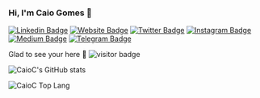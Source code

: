 ### Hi, I'm Caio Gomes 👋

[![Linkedin Badge](https://img.shields.io/badge/-LinkedIn-0e76a8?style=flat-square&logo=Linkedin&logoColor=white)](https://www.linkedin.com/in/caiocgomes/)
[![Website Badge](https://img.shields.io/badge/Website-3b5998?style=flat-square&logo=google-chrome&logoColor=white)](https://caioc.dev/)
[![Twitter Badge](https://img.shields.io/badge/-Twitter-00acee?style=flat-square&logo=Twitter&logoColor=white)](https://twitter.com/caioc)
[![Instagram Badge](https://img.shields.io/badge/-Instagram-e4405f?style=flat-square&logo=Instagram&logoColor=white)](https://www.instagram.com/caiocgomes)
[![Medium Badge](https://img.shields.io/badge/medium-%2312100E.svg?&style=for-square&logo=medium&logoColor=white)](https://caioc.medium.com/)
[![Telegram Badge](https://img.shields.io/badge/-Telegram-0088cc?style=flat-square&logo=Telegram&logoColor=white)](https://t.me/caioc)

Glad to see your here 🤩 ![visitor badge](https://visitor-badge.glitch.me/badge?page_id=caioc.visitor-badge)

![CaioC's GitHub stats](https://github-readme-stats.vercel.app/api?username=caioc&show_icons=true&theme=chartreuse-dark&count_private=true)

![CaioC Top Lang](https://github-readme-stats.vercel.app/api/top-langs/?username=caioc&count_private=true&theme=chartreuse-dark)


<!--
**caioc/caioc** is a ✨ _special_ ✨ repository because its `README.md` (this file) appears on your GitHub profile.

Here are some ideas to get you started:

- 🔭 I’m currently working on ...
- 🌱 I’m currently learning ...
- 👯 I’m looking to collaborate on ...
- 🤔 I’m looking for help with ...
- 💬 Ask me about ...
- 📫 How to reach me: ...
- 😄 Pronouns: ...
- ⚡ Fun fact: ...
-->
